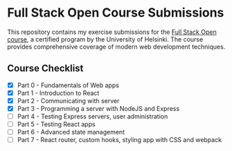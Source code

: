 # Full Stack Open Course Submissions

This repository contains my exercise submissions for the [Full Stack Open course](https://fullstackopen.com/en/), a certified program by the University of Helsinki. The course provides comprehensive coverage of modern web development techniques.

## Course Checklist

- [x] Part 0 - Fundamentals of Web apps
- [x] Part 1 - Introduction to React
- [x] Part 2 - Communicating with server
- [x] Part 3 - Programming a server with NodeJS and Express
- [ ] Part 4 - Testing Express servers, user administration
- [ ] Part 5 - Testing React apps
- [ ] Part 6 - Advanced state management
- [ ] Part 7 - React router, custom hooks, styling app with CSS and webpack
<!-- 
- [ ] Part 8 - GraphQL
- [ ] Part 9 - TypeScript
- [ ] Part 10 - React Native
- [ ] Part 11 - CI/CD
- [ ] Part 12 - Containers
- [ ] Part 13 - Using relational databases 
-->
